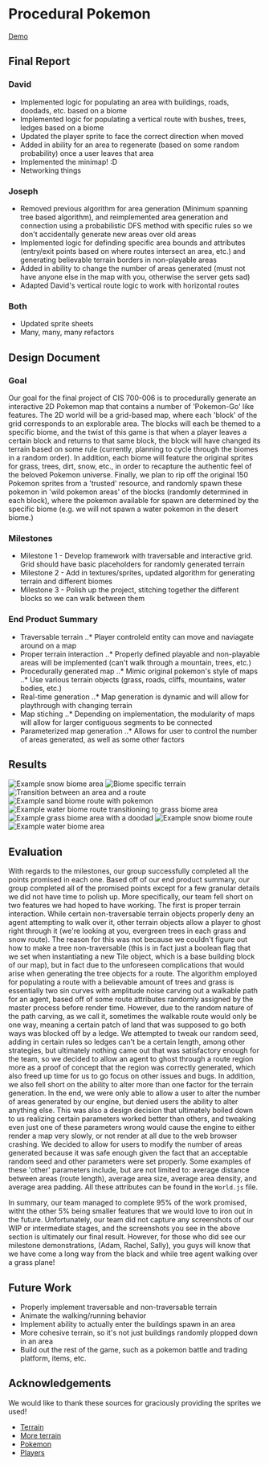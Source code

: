 # Procedural Pokemon
[Demo](https://davlia.github.io/procedural-pokemon)

## Final Report
### David 
- Implemented logic for populating an area with buildings, roads, doodads, etc. based on a biome
- Implemented logic for populating a vertical route with bushes, trees, ledges based on a biome
- Updated the player sprite to face the correct direction when moved
- Added in ability for an area to regenerate (based on some random probability) once a user leaves that area
- Implemented the minimap! :D
- Networking things

### Joseph
- Removed previous algorithm for area generation (Minimum spanning tree based algorithm), and reimplemented area generation and connection using a probabilistic DFS method with specific rules so we don't accidentally generate new areas over old areas
- Implemented logic for definding specific area bounds and attributes (entry/exit points based on where routes intersect an area, etc.) and generating believable terrain borders in non-playable areas
- Added in ability to change the number of areas generated (must not have anyone else in the map with you, otherwise the server gets sad)
- Adapted David's vertical route logic to work with horizontal routes

### Both
- Updated sprite sheets
- Many, many, many refactors

## Design Document

### Goal
Our goal for the final project of CIS 700-006 is to procedurally generate an interactive 2D Pokemon map that contains a number of 'Pokemon-Go' like features. The 2D world will be a grid-based map, where each 'block' of the grid corresponds to an explorable area. The blocks will each be themed to a specific biome, and the twist of this game is that when a player leaves a certain block and returns to that same block, the block will have changed its terrain based on some rule (currently, planning to cycle through the biomes in a random order). In addition, each biome will feature the original sprites for grass, trees, dirt, snow, etc., in order to recapture the authentic feel of the beloved Pokemon universe. Finally, we plan to rip off the original 150 Pokemon sprites from a 'trusted' resource, and randomly spawn these pokemon in 'wild pokemon areas' of the blocks (randomly determined in each block), where the pokemon available for spawn are determined by the specific biome (e.g. we will not spawn a water pokemon in the desert biome.)

### Milestones
- Milestone 1 - Develop framework with traversable and interactive grid. Grid should have basic placeholders for randomly generated terrain
- Milestone 2 - Add in textures/sprites, updated algorithm for generating terrain and different biomes
- Milestone 3 - Polish up the project, stitching together the different blocks so we can walk between them

### End Product Summary
- Traversable terrain
..* Player controleld entity can move and naviagate around on a map
- Proper terrain interaction
..* Properly defined playable and non-playable areas will be implemented (can't walk through a mountain, trees, etc.)
- Procedurally generated map
..* Mimic original pokemon's style of maps
..* Use various terrain objects (grass, roads, cliffs, mountains, water bodies, etc.)
- Real-time generation
..* Map generation is dynamic and will allow for playthrough with changing terrain
- Map stiching
..* Depending on implementation, the modularity of maps will allow for larger contiguous segments to be connected
- Parameterized map generation
..* Allows for user to control the number of areas generated, as well as some other factors

## Results
![Example snow biome area](./ss1.png)
![Biome specific terrain](./ss2.png)
![Transition between an area and a route](./ss3.png)
![Example sand biome route with pokemon](./ss4.png)
![Example water biome route transitioning to grass biome area](./ss5.png)
![Example grass biome area with a doodad](./ss6.png)
![Example snow biome route](./ss7.png)
![Example water biome area](./ss8.png)

## Evaluation
With regards to the milestones, our group successfully completed all the points promised in each one. Based off of our end product summary, our group completed all of the promised points except for a few granular details we did not have time to polish up. More specifically, our team fell short on two features we had hoped to have working. The first is proper terrain interaction. While certain non-traversable terrain objects properly deny an agent attempting to walk over it, other terrain objects allow a player to ghost right through it (we're looking at you, evergreen trees in each grass and snow route). The reason for this was not because we couldn't figure out how to make a tree non-traversable (this is in fact just a boolean flag that we set when instantiating a new Tile object, which is a base building block of our map), but in fact due to the unforeseen complications that would arise when generating the tree objects for a route. The algorithm employed for populating a route with a believable amount of trees and grass is essentially two sin curves with amplitude noise carving out a walkable path for an agent, based off of some route attributes randomly assigned by the master process before render time. However, due to the random nature of the path carving, as we call it, sometimes the walkable route would only be one way, meaning a certain patch of land that was supposed to go both ways was blocked off by a ledge. We attempted to tweak our random seed, adding in certain rules so ledges can't be a certain length, among other strategies, but ultimately nothing came out that was satisfactory enough for the team, so we decided to allow an agent to ghost through a route region more as a proof of concept that the region was correctly generated, which also freed up time for us to go focus on other issues and bugs. In addition, we also fell short on the ability to alter more than one factor for the terrain generation. In the end, we were only able to allow a user to alter the number of areas generated by our engine, but denied users the ability to alter anything else. This was also a design decision that ultimately boiled down to us realizing certain parameters worked better than others, and tweaking even just one of these parameters wrong would cause the engine to either render a map very slowly, or not render at all due to the web browser crashing. We decided to allow for users to modify the number of areas generated because it was safe enough given the fact that an acceptable random seed and other parameters were set properly. Some examples of these 'other' parameters include, but are not limited to: average distance between areas (route length), average area size, average area density, and average area padding. All these attributes can be found in the `World.js` file.

In summary, our team managed to complete 95% of the work promised, witht the other 5% being smaller features that we would love to iron out in the future. Unfortunately, our team did not capture any screenshots of our WIP or intermediate stages, and the screenshots you see in the above section is ultimately our final result. However, for those who did see our milestone demonstrations, (Adam, Rachel, Sally), you guys will know that we have come a long way from the black and while tree agent walking over a grass plane!

## Future Work
- Properly implement traversable and non-traversable terrain
- Animate the walking/running behavior
- Implement ability to actually enter the buildings spawn in an area
- More cohesive terrain, so it's not just buildings randomly plopped down in an area
- Build out the rest of the game, such as a pokemon battle and trading platform, items, etc.

## Acknowledgements
We would like to thank these sources for graciously providing the sprites we used!
- [Terrain](http://fanart.pokefans.net/ressourcen/tilesets/tileset-wesley.png)
- [More terrain](http://files.pokefans.net/images/fanart/mapping/ressourcen_neu/tileset-pokemon_dawn.png)
- [Pokemon](https://veekun.com/dex/downloads)
- [Players](http://img.photobucket.com/albums/v249/VaRuAs/DPsprites.png)
